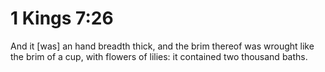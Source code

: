 # 1 Kings 7:26

And it [was] an hand breadth thick, and the brim thereof was wrought like the brim of a cup, with flowers of lilies: it contained two thousand baths.